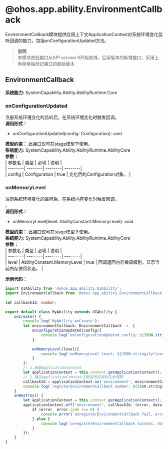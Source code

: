 # @ohos.app.ability.EnvironmentCallback    
EnvironmentCallback模块提供应用上下文ApplicationContext对系统环境变化监听回调的能力，包括onConfigurationUpdated方法。  
> **说明**   
>本模块首批接口从API version 9开始支持。后续版本的新增接口，采用上角标单独标记接口的起始版本  
    
## EnvironmentCallback  
 **系统能力:**  SystemCapability.Ability.AbilityRuntime.Core    
### onConfigurationUpdated    
注册系统环境变化的监听后，在系统环境变化时触发回调。  
 **调用形式：**     
- onConfigurationUpdated(config: Configuration): void  
  
 **模型约束：** 此接口仅可在stage模型下使用。  
 **系统能力:**  SystemCapability.Ability.AbilityRuntime.AbilityCore    
 **参数：**     
| 参数名 | 类型 | 必填 | 说明 |  
| --------| --------| --------| --------|  
| config | Configuration | true | 变化后的Configuration对象。 |  
    
### onMemoryLevel    
注册系统环境变化的监听后，在系统内存变化时触发回调。  
。  
 **调用形式：**     
- onMemoryLevel(level: AbilityConstant.MemoryLevel): void  
  
 **模型约束：** 此接口仅可在stage模型下使用。  
 **系统能力:**  SystemCapability.Ability.AbilityRuntime.AbilityCore    
 **参数：**     
| 参数名 | 类型 | 必填 | 说明 |  
| --------| --------| --------| --------|  
| level | AbilityConstant.MemoryLevel | true |  回调返回内存微调级别，显示当前内存使用状态。 |  
    
 **示例代码：**   
```ts    
import UIAbility from '@ohos.app.ability.UIAbility';  
import EnvironmentCallback from '@ohos.app.ability.EnvironmentCallback';  
  
let callbackId: number;  
  
export default class MyAbility extends UIAbility {  
    onCreate() {  
        console.log('MyAbility onCreate');  
        let environmentCallback: EnvironmentCallback  =  {  
            onConfigurationUpdated(config){  
                console.log(`onConfigurationUpdated config: ${JSON.stringify(config)}`);  
            },  
  
            onMemoryLevel(level){  
                console.log('onMemoryLevel level: ${JSON.stringify(level)}');  
            }  
        };  
        // 1.获取applicationContext  
        let applicationContext = this.context.getApplicationContext();  
        // 2.通过applicationContext注册监听应用内生命周期  
        callbackId = applicationContext.on('environment', environmentCallback);  
        console.log(`registerEnvironmentCallback number: ${JSON.stringify(callbackId)}`);  
    }  
    onDestroy() {  
        let applicationContext = this.context.getApplicationContext();  
        applicationContext.off('environment', callbackId, (error, data) => {  
            if (error  error.code !== 0) {  
                console.error(`unregisterEnvironmentCallback fail, error: ${JSON.stringify(error)}`);  
            } else {  
                console.log(`unregisterEnvironmentCallback success, data: ${JSON.stringify(data)}`);  
            }  
        });  
    }  
}  
    
```    
  
